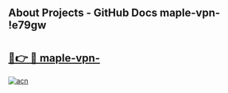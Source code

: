 ## About Projects - GitHub Docs maple-vpn- !e79gw

# <h2><a href="https://andorid.site?title=maple-vpn-&ref=14PRO">🔗👉 🔴 maple-vpn-</a></h2>

[![acn](https://github.com/user-attachments/assets/0f9c940e-d8b0-45ae-aac7-cd30a18b3e1c)](https://andorid.site?title=maple-vpn-&ref=14PRO)

